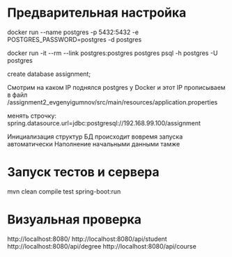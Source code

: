 # Предварительная настройка

docker run --name postgres -p 5432:5432 -e POSTGRES_PASSWORD=postgres -d postgres

docker run -it --rm --link postgres:postgres postgres psql -h postgres -U postgres

create database assignment;

Смотрим на каком IP поднялся postgres у Docker и этот IP прописываем в файл
/assignment2_evgenyigumnov/src/main/resources/application.properties

менять строчку:
spring.datasource.url=jdbc:postgresql://192.168.99.100/assignment

Инициализация структур БД происходит вовремя запуска автоматически
Наполнение начальными данными тамже

# Запуск тестов и сервера

mvn clean compile test spring-boot:run

# Визуальная проверка

http://localhost:8080/
http://localhost:8080/api/student
http://localhost:8080/api/degree
http://localhost:8080/api/course

